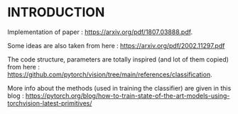 # INTRODUCTION

Implementation of paper : https://arxiv.org/pdf/1807.03888.pdf.

Some ideas are also taken from here : https://arxiv.org/pdf/2002.11297.pdf


The code structure, parameters are totally inspired (and lot of them copied) from here : https://github.com/pytorch/vision/tree/main/references/classification.

More info about the methods (used in training the classifier) are given in this blog : https://pytorch.org/blog/how-to-train-state-of-the-art-models-using-torchvision-latest-primitives/

